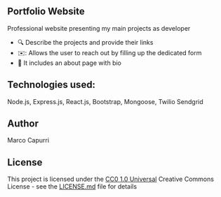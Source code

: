 ## Portfolio Website
Professional website presenting my main projects as developer

* 🔍 Describe the projects and provide their links
* ✉️: Allows the user to reach out by filling up the dedicated form 
* 📖 It includes an about page with bio


## Technologies used:
Node.js, Express.js, React.js, Bootstrap, Mongoose, Twilio Sendgrid

## Author

Marco Capurri

## License

This project is licensed under the [CC0 1.0 Universal](LICENSE.md)
Creative Commons License - see the [LICENSE.md](LICENSE.md) file for
details



<!-- 
## What it looks like 
<img src="./public/images/firstPage.JPG">
<img src="./public/images/list.JPG">
<img src="./public/images/details.JPG">




